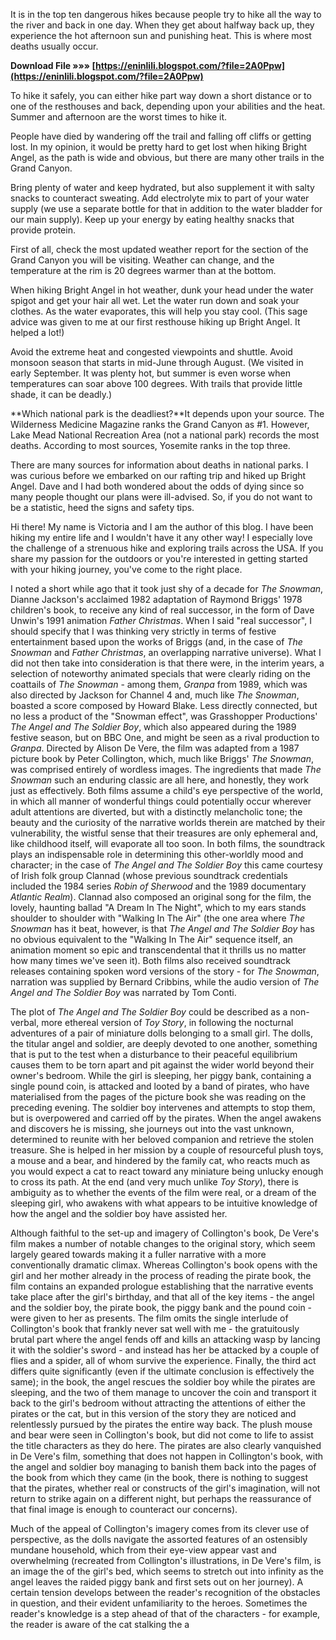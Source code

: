 
 
It is in the top ten dangerous hikes because people try to hike all the way to the river and back in one day. When they get about halfway back up, they experience the hot afternoon sun and punishing heat. This is where most deaths usually occur.
 
**Download File »»» [https://eninlili.blogspot.com/?file=2A0Ppw](https://eninlili.blogspot.com/?file=2A0Ppw)**


 
To hike it safely, you can either hike part way down a short distance or to one of the resthouses and back, depending upon your abilities and the heat. Summer and afternoon are the worst times to hike it.
 
People have died by wandering off the trail and falling off cliffs or getting lost. In my opinion, it would be pretty hard to get lost when hiking Bright Angel, as the path is wide and obvious, but there are many other trails in the Grand Canyon.
 
Bring plenty of water and keep hydrated, but also supplement it with salty snacks to counteract sweating. Add electrolyte mix to part of your water supply (we use a separate bottle for that in addition to the water bladder for our main supply). Keep up your energy by eating healthy snacks that provide protein.
 
First of all, check the most updated weather report for the section of the Grand Canyon you will be visiting. Weather can change, and the temperature at the rim is 20 degrees warmer than at the bottom.
 
When hiking Bright Angel in hot weather, dunk your head under the water spigot and get your hair all wet. Let the water run down and soak your clothes. As the water evaporates, this will help you stay cool. (This sage advice was given to me at our first resthouse hiking up Bright Angel. It helped a lot!)

Avoid the extreme heat and congested viewpoints and shuttle. Avoid monsoon season that starts in mid-June through August. (We visited in early September. It was plenty hot, but summer is even worse when temperatures can soar above 100 degrees. With trails that provide little shade, it can be deadly.)
 
**Which national park is the deadliest?**It depends upon your source. The Wilderness Medicine Magazine ranks the Grand Canyon as #1. However, Lake Mead National Recreation Area (not a national park) records the most deaths. According to most sources, Yosemite ranks in the top three.
 
There are many sources for information about deaths in national parks. I was curious before we embarked on our rafting trip and hiked up Bright Angel. Dave and I had both wondered about the odds of dying since so many people thought our plans were ill-advised. So, if you do not want to be a statistic, heed the signs and safety tips.
 
Hi there! My name is Victoria and I am the author of this blog. I have been hiking my entire life and I wouldn't have it any other way! I especially love the challenge of a strenuous hike and exploring trails across the USA. If you share my passion for the outdoors or you're interested in getting started with your hiking journey, you've come to the right place.
 
I noted a short while ago that it took just shy of a decade for *The Snowman*, Dianne Jackson's acclaimed 1982 adaptation of Raymond Briggs' 1978 children's book, to receive any kind of real successor, in the form of Dave Unwin's 1991 animation *Father Christmas*. When I said "real successor", I should specify that I was thinking very strictly in terms of festive entertainment based upon the works of Briggs (and, in the case of *The Snowman* and *Father Christmas*, an overlapping narrative universe). What I did not then take into consideration is that there were, in the interim years, a selection of noteworthy animated specials that were clearly riding on the coattails of *The Snowman* - among them, *Granpa* from 1989, which was also directed by Jackson for Channel 4 and, much like *The Snowman*, boasted a score composed by Howard Blake. Less directly connected, but no less a product of the "Snowman effect", was Grasshopper Productions' *The Angel and The Soldier Boy*, which also appeared during the 1989 festive season, but on BBC One, and might be seen as a rival production to *Granpa*. Directed by Alison De Vere, the film was adapted from a 1987 picture book by Peter Collington, which, much like Briggs' *The Snowman*, was comprised entirely of wordless images. The ingredients that made *The Snowman* such an enduring classic are all here, and honestly, they work just as effectively. Both films assume a child's eye perspective of the world, in which all manner of wonderful things could potentially occur wherever adult attentions are diverted, but with a distinctly melancholic tone; the beauty and the curiosity of the narrative worlds therein are matched by their vulnerability, the wistful sense that their treasures are only ephemeral and, like childhood itself, will evaporate all too soon. In both films, the soundtrack plays an indispensable role in determining this other-worldly mood and character; in the case of *The Angel and The Soldier Boy* this came courtesy of Irish folk group Clannad (whose previous soundtrack credentials included the 1984 series *Robin of Sherwood* and the 1989 documentary *Atlantic Realm*). Clannad also composed an original song for the film, the lovely, haunting ballad "A Dream In The Night", which to my ears stands shoulder to shoulder with "Walking In The Air" (the one area where *The Snowman* has it beat, however, is that *The Angel and The Soldier Boy* has no obvious equivalent to the "Walking In The Air" sequence itself, an animation moment so epic and transcendental that it thrills us no matter how many times we've seen it). Both films also received soundtrack releases containing spoken word versions of the story - for *The Snowman*, narration was supplied by Bernard Cribbins, while the audio version of *The Angel and The Soldier Boy* was narrated by Tom Conti.

 
The plot of *The Angel and The Soldier Boy* could be described as a non-verbal, more ethereal version of *Toy Story*, in following the nocturnal adventures of a pair of miniature dolls belonging to a small girl. The dolls, the titular angel and soldier, are deeply devoted to one another, something that is put to the test when a disturbance to their peaceful equilibrium causes them to be torn apart and pit against the wider world beyond their owner's bedroom. While the girl is sleeping, her piggy bank, containing a single pound coin, is attacked and looted by a band of pirates, who have materialised from the pages of the picture book she was reading on the preceding evening. The soldier boy intervenes and attempts to stop them, but is overpowered and carried off by the pirates. When the angel awakens and discovers he is missing, she journeys out into the vast unknown, determined to reunite with her beloved companion and retrieve the stolen treasure. She is helped in her mission by a couple of resourceful plush toys, a mouse and a bear, and hindered by the family cat, who reacts much as you would expect a cat to react toward any miniature being unlucky enough to cross its path. At the end (and very much unlike *Toy Story*), there is ambiguity as to whether the events of the film were real, or a dream of the sleeping girl, who awakens with what appears to be intuitive knowledge of how the angel and the soldier boy have assisted her.

 
Although faithful to the set-up and imagery of Collington's book, De Vere's film makes a number of notable changes to the original story, which seem largely geared towards making it a fuller narrative with a more conventionally dramatic climax. Whereas Collington's book opens with the girl and her mother already in the process of reading the pirate book, the film contains an expanded prologue establishing that the narrative events take place after the girl's birthday, and that all of the key items - the angel and the soldier boy, the pirate book, the piggy bank and the pound coin - were given to her as presents. The film omits the single interlude of Collington's book that frankly never sat well with me - the gratuitously brutal part where the angel fends off and kills an attacking wasp by lancing it with the soldier's sword - and instead has her be attacked by a couple of flies and a spider, all of whom survive the experience. Finally, the third act differs quite significantly (even if the ultimate conclusion is effectively the same); in the book, the angel rescues the soldier boy while the pirates are sleeping, and the two of them manage to uncover the coin and transport it back to the girl's bedroom without attracting the attentions of either the pirates or the cat, but in this version of the story they are noticed and relentlessly pursued by the pirates the entire way back. The plush mouse and bear were seen in Collington's book, but did not come to life to assist the title characters as they do here. The pirates are also clearly vanquished in De Vere's film, something that does not happen in Collington's book, with the angel and soldier boy managing to banish them back into the pages of the book from which they came (in the book, there is nothing to suggest that the pirates, whether real or constructs of the girl's imagination, will not return to strike again on a different night, but perhaps the reassurance of that final image is enough to counteract our concerns).

 
Much of the appeal of Collington's imagery comes from its clever use of perspective, as the dolls navigate the assorted features of an ostensibly mundane household, which from their eye-view appear vast and overwhelming (recreated from Collington's illustrations, in De Vere's film, is an image the of the girl's bed, which seems to stretch out into infinity as the angel leaves the raided piggy bank and first sets out on her journey). A certain tension develops between the reader's recognition of the obstacles in question, and their evident unfamiliarity to the heroes. Sometimes the reader's knowledge is a step ahead of that of the characters - for example, the reader is aware of the cat stalking the a